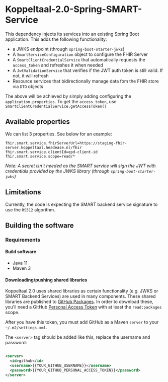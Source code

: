 # Koppeltaal-2.0-Spring-SMART-Service
This dependency injects its services into an existing Spring Boot application. 
This adds the following functionality:

* a JWKS endpoint (through `spring-boot-starter-jwks`)
* A `SmartServiceConfiguration` object to configure the FHIR Server
* A `SmartClientCredentialService` that automatically requests the `access_token`
  and refreshes it when needed
* A `JwtValidationService` that verifies if the JWT auth  token is still valid. 
  If not, it will refresh
*  Resource services that bidirectionally manage data fom the FHIR store via `DTO` objects  
  
The above will be achieved by simply adding configuring the `application.properties`.
To get the `access_token`, use `SmartClientCredentialService.getAccessToken()`

## Available properties

We can list 3 properties. See below for an example:
```properties
fhir.smart.service.fhirServerUrl=https://staging-fhir-server.koppeltaal.headease.nl/fhir
fhir.smart.service.clientId=epd-client-id
fhir.smart.service.scope=read/*
```

_Note: A secret isn't needed as the SMART service  will sign the JWT with credentials
provided by the JWKS library (through `spring-boot-starter-jwks`)_

## Limitations
Currently, the code is expecting the SMART backend service signature to use the `RS512` algorithm.

## Building the software

### Requirements

#### Build software
* Java 11
* Maven 3

#### Downloading/pushing shared libraries

Koppeltaal 2.0 uses shared libraries as certain functionality (e.g. JWKS or SMART Backend Services)
are used in many components. These shared libraries are published
to [GitHub Packages](https://docs.github.com/en/packages/working-with-a-github-packages-registry/working-with-the-apache-maven-registry).
In order to download these, you'll need a GitHub
[Personal Access Token](https://docs.github.com/en/github/authenticating-to-github/keeping-your-account-and-data-secure/creating-a-personal-access-token)
with at least the  `read:packages` scope.

After you have this token, you must add GitHub as a Maven `server` to your `~/.m2/settings.xml`.

The `<server>` tag should be added like this, replace the username and password:

```xml

<server>
  <id>github</id>
  <username>{{YOUR_GITHUB_USERNAME}}</username>
  <password>{{YOUR_GITHUB_PERSONAL_ACCESS_TOKEN}}</password>
</server>
```